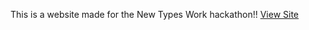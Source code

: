 This is a website made for the New Types Work hackathon!!
[View Site](https://kushschool.pages.dev/#home)
